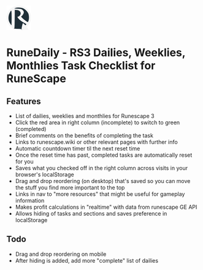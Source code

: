 ![RuneDaily](./img/runedaily.png)
# RuneDaily - RS3 Dailies, Weeklies, Monthlies Task Checklist for RuneScape

## Features
* List of dailies, weeklies and monthlies for Runescape 3
* Click the red area in right column (incomplete) to switch to green (completed)
* Brief comments on the benefits of completing the task
* Links to runescape.wiki or other relevant pages with further info
* Automatic countdown timer til the next reset time
* Once the reset time has past, completed tasks are automatically reset for you
* Saves what you checked off in the right column across visits in your browser's localStorage
* Drag and drop reordering (on desktop) that's saved so you can move the stuff you find more important to the top
* Links in nav to "more resources" that might be useful for gameplay information
* Makes profit calculations in "realtime" with data from runescape GE API
* Allows hiding of tasks and sections and saves preference in localStorage

## Todo
* Drag and drop reordering on mobile
* After hiding is added, add more "complete" list of dailies
